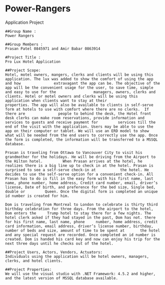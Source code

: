 # Power-Rangers
Application Project 


    ##Group Name : 
    Power Rangers  

    ##Group Members : 
    Prasan Patel 0845971 and Amir Babar 0863914 

    #Project Title : 
    Pro Lux Hotel Application  

    ##Project Scope: 
    Hotel, motel owners, mangers, clerks and clients will be using this application. The lux was added to show the comfort of using the app and how               extravagant the app can be. The objective of the app will be the convenient usage for the user, to save time, simple and easy to use for the                 managers, owners, clerks and clients. Hotel or motel owners and clerks will be using this application when clients want to stay at their                     properties. The app will also be available to clients in self-serve form at hotels to use with comfort where there are no clerks.  If there are               people to behind the desk, the Hotel front desk clerks can make room reservations, provide information and services to guests and receive payment for         services till the end of the visit with the application. Users may be able to use the app on their computer or tablet. We will use an ERD model to show       what will be needed from the end users to correctly use the app. Once the form is completed, the information will be transferred to a MSSQL database. 
    
    Prasan is traveling from Ottawa to Vancouver City to visit his grandmother for the holidays. He will be driving from the Airport to the Hilton hotel.         When Prasan arrives at the hotel, he realizes there is a big line up to check in at the hotel. Prasan is surprised to see a self-serve check-in at           the hotel. He decides to use the self-serve option for a convenient check-in. All Prasan has to do is fill in the easy form with his first name, last         name, phone number, home address, Credit card number, email, driver’s license, Date of birth, and preference for the bed size, Single bed, double or         Queen. Once the digital form is completed an unique id number is created for him.
    
    Dom is traveling from Montreal to London to celebrate is thirty third birthday celebration for three days. From the airport to the hotel, Dom enters the     Trump hotel to stay there for a few nights. The hotel clerk asked if they had stayed in the past, Dom has not. there for his first name, last name, phone     number, home address, credit card information, email address, driver’s license number, birthday, number of beds and size, amount of time to be spent at       the hotel and any special request are recorded. Once completed an id number is created. Dom is handed his card key and now can enjoy his trip for the         next three days until he checks out of the hotel. 

    ##Project Users, Actors, Vendors, Actuators:
    Individuals using the application will be hotel owners, managers, clerks, and hotel clients. 
    
    ##Project Properties: 
    We will use the visual studio with .NET Framework: 4.5.2 and higher, and the latest version of MSSQL database available. 
